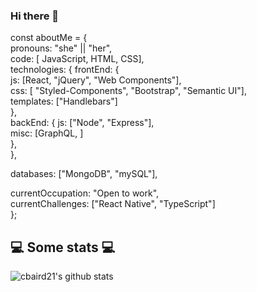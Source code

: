### Hi there 👋

const aboutMe = {  
   pronouns: "she" || "her",  
   code: [ JavaScript, HTML, CSS],  
   technologies: { 
      frontEnd: {  
         js: [React, "jQuery", "Web Components"],  
         css: [ "Styled-Components", "Bootstrap", "Semantic UI"],  
         templates: ["Handlebars"]  
      },  
      backEnd: {
         js: ["Node", "Express"],  
         misc: [GraphQL, ]  
      },  
   },   
   
   databases: ["MongoDB", "mySQL"],  

   currentOccupation: "Open to work",  
   currentChallenges: ["React Native", "TypeScript"]  
};  
  
<h2>💻 Some stats 💻</h2>  

![cbaird21's github stats](https://github-readme-stats.vercel.app/api?username=reeveng&show_icons=true&title_color=fff&icon_color=79ff97&text_color=9f9f9f&bg_color=151515)
